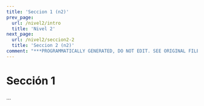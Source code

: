 ```yaml
---
title: 'Seccion 1 (n2)'
prev_page:
  url: /nivel2/intro
  title: 'Nivel 2'
next_page:
  url: /nivel2/seccion2-2
  title: 'Seccion 2 (n2)'
comment: "***PROGRAMMATICALLY GENERATED, DO NOT EDIT. SEE ORIGINAL FILES IN /content***"
---
```

# Sección 1

...